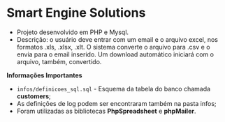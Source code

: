 # Smart Engine Solutions

- Projeto desenvolvido em PHP e Mysql. 
- Descrição: o usuário deve entrar com um email e o arquivo excel, nos formatos .xls, .xlsx, .xlt. O sistema converte o arquivo para .csv e o envia para o email inserido. Um download automático iniciará com o arquivo, também, convertido.


**Informações Importantes** 

- `infos/definicoes_sql.sql` - Esquema da tabela do banco chamada **customers**;
- As definições de log podem ser encontraram também na pasta infos;
- Foram utilizadas as bibliotecas **PhpSpreadsheet** e **phpMailer**. 

